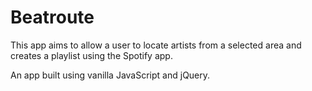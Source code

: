 # Beatroute

This app aims to allow a user to locate artists from a selected area and creates a playlist using the Spotify app.

An app built using vanilla JavaScript and jQuery.
